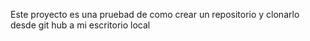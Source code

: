 Este proyecto es una pruebad de como crear un repositorio y clonarlo desde git hub a mi escritorio local
